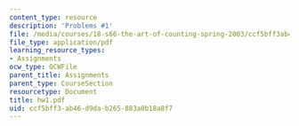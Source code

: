 ```yaml
---
content_type: resource
description: 'Problems #1'
file: /media/courses/18-s66-the-art-of-counting-spring-2003/ccf5bff3ab46d9dab265883a0b18a8f7_hw1.pdf
file_type: application/pdf
learning_resource_types:
- Assignments
ocw_type: OCWFile
parent_title: Assignments
parent_type: CourseSection
resourcetype: Document
title: hw1.pdf
uid: ccf5bff3-ab46-d9da-b265-883a0b18a8f7
---
```

